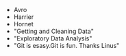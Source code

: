 * Avro
* Harrier
* Hornet
* "Getting and Cleaning Data"
* "Exploratory Data Analysis"
* "Git is esasy.Git is fun. Thanks Linus"

